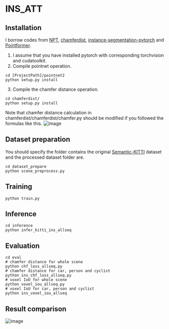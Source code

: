 # INS_ATT

## Installation
I borrow codes from [NPT](https://github.com/WanquanF/NeuralPoints), [chamferdist](https://github.com/krrish94/chamferdist), [instance-segmentation-pytorch](https://github.com/Wizaron/instance-segmentation-pytorch) and [Pointformer](https://github.com/Vladimir2506/Pointformer).
1. I assume that you have installed pytorch with corresponding torchvision and cudatoolkit.
2. Compile pointnet operation.
~~~
cd [ProjectPath]/pointnet2
python setup.py install
~~~
3. Compile the chamfer distance operation.
~~~
cd chamferdist/
python setup.py install
~~~
Note that chamfer distance calculation in chamferdist/chamferdist/chamfer.py should be modified if you followed the formulas like this.
![image](https://github.com/willy8898/INS_ATT/assets/62001022/a09e52a3-e8cd-4ffc-9b3a-2758542cdb9d)

## Dataset preparation
You should specify the folder contains the original [Semantic-KITTI](http://www.semantic-kitti.org/dataset.html) dataset and the processed dataset folder are.
~~~
cd dataset_prepare
python scene_preprocess.py
~~~

## Training
~~~
python train.py
~~~

## Inference
~~~
cd inference
python infer_kitti_ins_allseq
~~~

## Evaluation
~~~
cd eval
# chamfer distance for whole scene
python chf_loss_allseq.py
# chamfer distance for car, person and cyclist
python ins_chf_loss_allseq.py
# voxel IoU for whole scene
python voxel_iou_allseq.py
# voxel IoU for car, person and cyclist
python ins_voxel_iou_allseq
~~~

## Result comparison
![image](https://github.com/willy8898/INS_ATT/assets/62001022/bda9296e-749b-492f-bc7f-966f7b1bef97)








